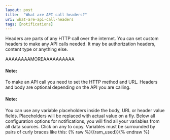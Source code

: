 ```yaml
---
layout: post
title:  "What are API call headers?"
uri: what-are-api-call-headers
tags: [notifications]
---
```


Headers are parts of any HTTP call over the internet. You can set custom headers to make any API calls needed. It may be authorization headers, content type or anything else.

AAAAAAAAMOREAAAAAAAAAA

#### Note:

To make an API call you need to set the HTTP method and URL. Headers and body are optional depending on the API you are calling.

#### Note:

You can use any variable placeholders inside the body, URL or header value fields. Placeholders will be replaced with actual value on a fly. Below all configuration options for notifications, you will find all your variables from all data sources. Click on any to copy. Variables must be surrounded by pairs of curly braces like this: {% raw %}{{ram\_used}}{% endraw %}